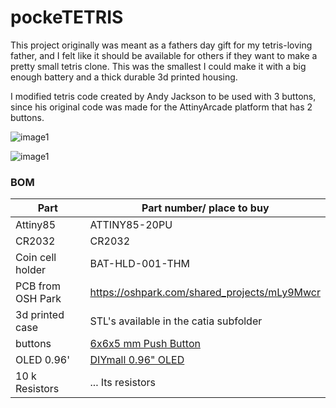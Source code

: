 # pockeTETRIS
This project originally was meant as a fathers day gift for my tetris-loving father, and I felt like it should be available for others if they want to make a pretty small tetris clone. This was the smallest I could make it with a big enough battery and a thick durable 3d printed housing.

I modified tetris code created by Andy Jackson to be used with 3 buttons, since his original code was made for the AttinyArcade platform that has 2 buttons.

![image1](https://raw.githubusercontent.com/dombeef/pockeTETRIS/master/images/image1.jpg "Final product")

![image1](https://raw.githubusercontent.com/dombeef/pockeTETRIS/master/images/image4.jpg "hand designed PCB with custom logo")

### BOM
| Part  | Part number/ place to buy|
| --- | --- |
| Attiny85 | ATTINY85-20PU |
| CR2032 | CR2032 |
| Coin cell holder | BAT-HLD-001-THM|
| PCB from OSH Park | https://oshpark.com/shared_projects/mLy9Mwcr |
| 3d printed case | STL's available in the catia subfolder |
| buttons | [6x6x5 mm Push Button](https://www.amazon.com/CO-RODE-Tact-Button-Switch-6x6x5mm/dp/B00W0YUV1W/ref=sr_1_1?ie=UTF8&qid=1495643478&sr=8-1&keywords=push+button) |
| OLED 0.96' | [DIYmall 0.96" OLED](https://www.amazon.com/Diymall-Serial-128x64-Display-Arduino/dp/B01HHOETIA/ref=sr_1_2?ie=UTF8&qid=1495643151&sr=8-2&keywords=OLED+0.96) |
| 10 k Resistors | ... Its resistors |
